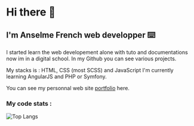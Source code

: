 # Hi there 👋

## I'm Anselme French web developper ⌨️

I started learn the web developement alone with tuto and documentations now im in a digital school. In my Github you can see various projects.

My stacks is : HTML, CSS (most SCSS) and JavaScript
I'm currently learning AngularJS and PHP or Symfony.

You can see my personnal web site [portfolio](https://anselme-massiot.fr) here.

### My code stats :
![Top Langs](https://github-readme-stats.vercel.app/api/top-langs/?username=ansmass&size_weight=0.5&count_weight=0.5&theme=dark)


<!--
**ansmass/ansmass** is a ✨ _special_ ✨ repository because its `README.md` (this file) appears on your GitHub profile.

Here are some ideas to get you started:

- 🔭 I’m currently working on ...
- 🌱 I’m currently learning ...
- 👯 I’m looking to collaborate on ...
- 🤔 I’m looking for help with ...
- 💬 Ask me about ...
- 📫 How to reach me: ...
- 😄 Pronouns: ...
- ⚡ Fun fact: ...
-->

